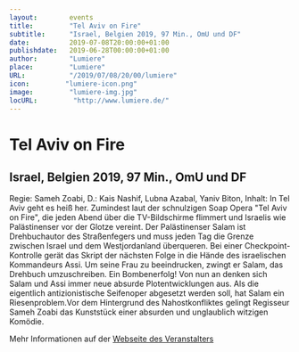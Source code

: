 ```yaml
---
layout:        events
title:         "Tel Aviv on Fire"
subtitle:      "Israel, Belgien 2019, 97 Min., OmU und DF"
date:          2019-07-08T20:00:00+01:00
publishdate:   2019-06-28T00:00:00+01:00
author:        "Lumiere"
place:         "Lumiere"
URL:           "/2019/07/08/20/00/lumiere"
icon:         "lumiere-icon.png"
image:         "lumiere-img.jpg"
locURL:         "http://www.lumiere.de/"
---
```


Tel Aviv on Fire
===========

Israel, Belgien 2019, 97 Min., OmU und DF
-----------

Regie: Sameh Zoabi, D.: Kais Nashif, Lubna Azabal, Yaniv Biton, Inhalt: In Tel Aviv geht es heiß her. Zumindest laut der schnulzigen Soap Opera "Tel Aviv on Fire", die jeden Abend über die TV-Bildschirme flimmert und Israelis wie Palästinenser vor der Glotze vereint. Der Palästinenser Salam ist Drehbuchautor des Straßenfegers und muss jeden Tag die Grenze zwischen Israel und dem Westjordanland überqueren. Bei einer Checkpoint-Kontrolle gerät das Skript der nächsten Folge in die Hände des israelischen Kommandeurs Assi. Um seine Frau zu beeindrucken, zwingt er Salam, das Drehbuch umzuschreiben. Ein Bombenerfolg! Von nun an denken sich Salam und Assi immer neue absurde Plotentwicklungen aus. Als die eigentlich  antizionistische Seifenoper abgesetzt werden soll, hat Salam ein Riesenproblem.Vor dem Hintergrund des Nahostkonfliktes gelingt Regisseur Sameh Zoabi das Kunststück einer absurden und unglaublich witzigen Komödie.

Mehr Informationen auf der [Webseite des Veranstalters](http://www.lumiere.de/19/07/telaviv.htm)
